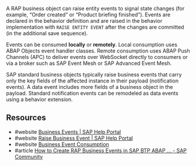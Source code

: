 A RAP business object can raise entity events to signal state changes (for example, “Order created” or “Product briefing finished”). Events are declared in the behavior definition and are raised in the behavior implementation with `RAISE ENTITY EVENT` after the changes are committed (in the additional save sequence).

Events can be consumed **locally** or **remotely**. Local consumption uses ABAP Objects event handler classes. Remote consumption uses ABAP Push Channels (APC) to deliver events over WebSocket directly to consumers or via a broker such as SAP Event Mesh or SAP Advanced Event Mesh.

SAP standard business objects typically raise business events that carry only the key fields of the affected instance in their payload (notification events). A data event includes more fields of a business object in the payload. Standard notification events can be remodeled as data events using a behavior extension.
## Resources
- #website [Business Events | SAP Help Portal](https://help.sap.com/docs/abap-cloud/abap-rap/business-events?locale=en-US)
- #website [Raise Business Event | SAP Help Portal](https://help.sap.com/docs/abap-cloud/abap-rap/concept-business-events?locale=en-US)
- #website  [Business Event Consumption](https://help.sap.com/docs/abap-cloud/abap-rap/business-event-consumption?locale=en-US)
- #article [How to Create RAP Business Events in SAP BTP ABAP ... - SAP Community](https://community.sap.com/t5/technology-blog-posts-by-sap/how-to-create-rap-business-events-in-sap-btp-abap-environment/ba-p/13546199)